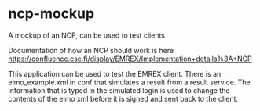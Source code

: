 # ncp-mockup
A mockup of an NCP, can be used to test clients

Documentation of how an NCP should work is here
https://confluence.csc.fi/display/EMREX/Implementation+details%3A+NCP

This application can be used to test the EMREX client.
There is an elmo_example.xml in conf that simulates a result from a result service.
The information that is typed in the simulated login is used to change the contents of the elmo xml
before it is signed and sent back to the client.